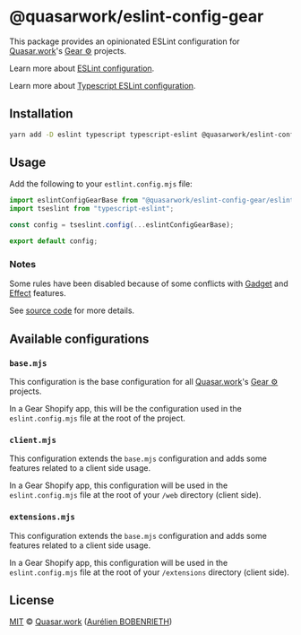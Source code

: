 # @quasarwork/eslint-config-gear

This package provides an opinionated ESLint configuration for [Quasar.work]'s [Gear ⚙️] projects.

Learn more about [ESLint configuration](https://eslint.org/docs/user-guide/configuring).

Learn more about [Typescript ESLint configuration](https://typescript-eslint.io/users/configs).

## Installation

```bash
yarn add -D eslint typescript typescript-eslint @quasarwork/eslint-config-gear
```

## Usage

Add the following to your `estlint.config.mjs` file:

```js
import eslintConfigGearBase from "@quasarwork/eslint-config-gear/eslint.config.base.mjs";
import tseslint from "typescript-eslint";

const config = tseslint.config(...eslintConfigGearBase);

export default config;
```

### Notes

Some rules have been disabled because of some conflicts with [Gadget] and [Effect] features.

See [source code](./eslint.config.base.mjs) for more details.

## Available configurations

### `base.mjs`

This configuration is the base configuration for all [Quasar.work]'s [Gear ⚙️] projects.

In a Gear Shopify app, this will be the configuration used in the `eslint.config.mjs` file at the root of the project.

### `client.mjs`

This configuration extends the `base.mjs` configuration and adds some features related to a client side usage.

In a Gear Shopify app, this configuration will be used in the `eslint.config.mjs` file at the root of your `/web` directory (client side).

### `extensions.mjs`

This configuration extends the `base.mjs` configuration and adds some features related to a client side usage.

In a Gear Shopify app, this configuration will be used in the `eslint.config.mjs` file at the root of your `/extensions` directory (client side).

## License

[MIT] © [Quasar.work] ([Aurélien BOBENRIETH])

[Quasar.work]: https://quasar.work
[Gear ⚙️]: https://github.com/quasarwork/gear
[Gadget]: https://gadget.dev
[effect]: https://github.com/Effect-TS/effect/tree/main
[Aurélien BOBENRIETH]: https://github.com/aurelienbobernieth
[MIT]: https://github.com/quasarwork/gear/blob/main/LICENSE
